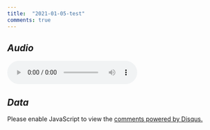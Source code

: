 ```yaml
---
title:  "2021-01-05-test"
comments: true
---
```


*Audio*
---
<audio controls>
  <source src="https://raw.githubusercontent.com/bahasalien/bahasalien.github.io/main/folder2/untitled.mp3" type="audio/mpeg">
Your browser does not support the audio element.
</audio>

*Data*
---
<script type="text/javascript" src="js/jquery.min.js"></script>
<script type="text/javascript" src="js/bootstrap.min.js"></script>
<script type="text/javascript" src="js/jquery.csv.min.js"></script>
<script type="text/javascript" src="js/jquery.dataTables.min.js"></script>
<script type="text/javascript" src="js/dataTables.bootstrap.js"></script>
<script type="text/javascript" src="js/csv_to_html_table.js"></script>

<script>

  //my custom function that creates a hyperlink
  function format_link(link){
    if (link)
      return "<a href='" + link + "' target='_blank'>" + link + "</a>";
    else
      return "";
  }

  //initializing the table
  CsvToHtmlTable.init({
    csv_path: 'https://github.com/bahasalien/bahasalien.github.io/blob/main/data/testdata.xls?raw=true', 
    element: 'table-container', 
    allow_download: false,
    datatables_options: {"paging": false},
  });
</script>

<div id="disqus_thread"></div>
<script>
    /**
    *  RECOMMENDED CONFIGURATION VARIABLES: EDIT AND UNCOMMENT THE SECTION BELOW TO INSERT DYNAMIC VALUES FROM YOUR PLATFORM OR CMS.
    *  LEARN WHY DEFINING THESE VARIABLES IS IMPORTANT: https://disqus.com/admin/universalcode/#configuration-variables    */
    /*
    var disqus_config = function () {
    this.page.url = PAGE_URL;  // Replace PAGE_URL with your page's canonical URL variable
    this.page.identifier = PAGE_IDENTIFIER; // Replace PAGE_IDENTIFIER with your page's unique identifier variable
    };
    */
    (function() { // DON'T EDIT BELOW THIS LINE
    var d = document, s = d.createElement('script');
    s.src = 'https://bahasalien.disqus.com/embed.js';
    s.setAttribute('data-timestamp', +new Date());
    (d.head || d.body).appendChild(s);
    })();
</script>
<noscript>Please enable JavaScript to view the <a href="https://disqus.com/?ref_noscript">comments powered by Disqus.</a></noscript>
